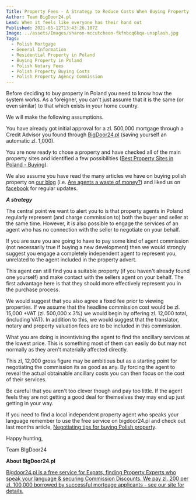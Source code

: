 ```yaml
---
Title: Property Fees - A Strategy to Reduce Costs When Buying Property in Poland
Author: Team BigDoor24.pl
Lead: When it feels like everyone has their hand out
Published: 2021-05-12T13:43:26.187Z
Image: ../assets/Images/sharon-mccutcheon-fkfnbcq6kqa-unsplash.jpg
Tags:
  - Polish Mortgage
  - General Information
  - Residential Property in Poland
  - Buying Property in Poland
  - Polish Notary Fees
  - Polish Property Buying Costs
  - Polish Property Agency Commission
---
```

Before deciding to buy property in Poland you need to know how the system works. As a foreigner, you can't just assume that it is the same (or even similar) to that which exists in your home country.

We will make the following assumptions. 

You have already got initial approval for a zl. 500,000 mortgage through a Credit Advisor you found through [BigDoor24.pl](https://bigdoor24.pl/) (saving yourself an automatic zl. 1,000).

You are now ready to chose a property and have checked all of the main property sites and identified a few possibilities ([Best Property Sites in Poland - Buying](https://blog.bigdoor24.pl/posts/2019-06-07-top-property-search-sites-in-poland-ranked-2.html)).

We also assume you have read the many articles we have on buying polish property on [our blog](https://blog.bigdoor24.pl/) (i.e. [Are agents a waste of money?](https://blog.bigdoor24.pl/posts/2019-11-05-are-polish-property-agents-a-waste-of-money.html)) and liked us on [facebook](https://www.facebook.com/bigdoor24) for regular updates.

***A strategy***

The central point we want to alert you to is that property agents in Poland regularly represent (and charge commission to) both the buyer and seller at the same time. However, it is also possible to engage the services of an agent who has no connection with the seller to negotiate on your behalf.

If you are sure you are going to have to pay some kind of agent commission (not necessarily true if buying a new development) then we would strongly suggest you engage a completely independent agent to represent you, unrelated to the agent included in the property advert.

This agent can still find you a suitable property (if you haven't already found one yourself) and make contact with the sellers agent on your behalf. The first advantage here is that they should more effectively represent you in the purchase process. 

We would suggest that you also agree a fixed fee prior to viewing properties. If we assume that the headline commission cost would be zl. 15,000 +VAT (zl. 500,000 x 3%) we would begin by offering zl. 12,000 total, (including VAT). In addition to this, we would suggest that the translator, notary and property valuation fees are to be included in this commission.

What you are doing is incentivising the agent to find the ancillary services at the lowest price. This is something most of them can easily do but may not normally as they aren't materially affected directly.

This zl, 12,000 gross figure may be ambitious but as a starting point for negotiating the commission its as good as any. By forcing the agent to reveal the actual obtainable ancillary costs you can then focus on the cost of their services.

Be careful that you aren't too clever though and pay too little. If the agent feels they are not getting a good deal for themselves they may end up just getting in your way.

If you need to find a local independent property agent who speaks your language remember to use the free service on bigdoor24.pl and check out last months article, [Negotiating tips for buying Polish property](https://blog.bigdoor24.pl/posts/2021-04-26-buying-a-new-apartment-negotiating-tips-for-the-polish-market-1.html).

Happy hunting,

Team BIgDoor24

**About BigDoor24.pl**

[Bigdoor24.pl is a free service for Expats, finding Property Experts who speak your language & securing Commission Discounts. We pay zl. 200 per zl. 100,000 borrowed by successful mortgage applicants - see our site for details.](https://bigdoor24.pl/)